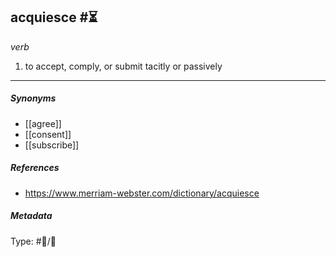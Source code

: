 ## acquiesce  #⏳ 

_verb_

1. to accept, comply, or submit tacitly or passively

___

##### Synonyms

-   [[agree]]
-   [[consent]]
-   [[subscribe]]

##### References

- https://www.merriam-webster.com/dictionary/acquiesce

##### Metadata

Type: #💬/💬 